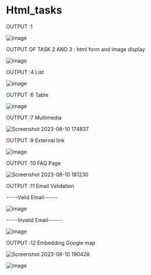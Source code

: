 # Html_tasks
OUTPUT :1

![image](https://github.com/komalgoswami777/Html_tasks/assets/105383044/ec18fbc7-292c-443b-b98f-c2908cabf505)

OUTPUT OF TASK 2 AND 3 : html form and image display

![image](https://github.com/komalgoswami777/Html_tasks/assets/105383044/bdb43f7b-e844-4c38-b7d8-ad323eae2218)

OUTPUT :4 List 

![image](https://github.com/komalgoswami777/Html_tasks/assets/105383044/831dd5b1-4562-41aa-983a-b1d929693187)

OUTPUT :6 Table

![image](https://github.com/komalgoswami777/Html_tasks/assets/105383044/677d2917-0e0c-4cda-9a69-6604da62abf1)

OUTPUT :7 Multimedia

![Screenshot 2023-08-10 174837](https://github.com/komalgoswami777/Html_tasks/assets/105383044/91ad8283-6a8e-4eac-b4b5-2e7579431625)

OUTPUT :9 External link

![image](https://github.com/komalgoswami777/Html_tasks/assets/105383044/476fdc49-a885-4166-9097-d1da59b3b87b)

OUTPUT :10 FAQ Page

![Screenshot 2023-08-10 181230](https://github.com/komalgoswami777/Html_tasks/assets/105383044/0fac5ce1-af03-453f-b6ac-55c677822975)

OUTPUT :11 Email Validation

-----Valid Email------

![image](https://github.com/komalgoswami777/Html_tasks/assets/105383044/aa07e7b1-3440-4ce1-ab2c-565c2ac2fd0d)

-----Invalid Email------

![image](https://github.com/komalgoswami777/Html_tasks/assets/105383044/138c29a2-0ccb-4047-8a8d-e99f7958118c)

OUTPUT :12 Embedding Google map

![Screenshot 2023-08-10 190428](https://github.com/komalgoswami777/Html_tasks/assets/105383044/941fbb9c-2768-497c-b118-7f20a543a136)

![image](https://github.com/komalgoswami777/Html_tasks/assets/105383044/c0f1b77c-24f8-440c-8d7c-6c6b4d875b65)



